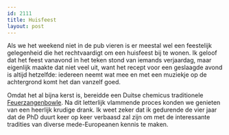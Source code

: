 ```yaml
---
id: 2111
title: Huisfeest
layout: post
---
```

Als we het weekend niet in de pub vieren is er meestal wel een feestelijk gelegenheid die het rechtvaardigt om een huisfeest bij te wonen. Ik geloof dat het feest vanavond in het teken stond van iemands verjaardag, maar eigenlijk maakte dat niet veel uit, want het recept voor een geslaagde avond is altijd hetzelfde: iedereen neemt wat mee en met een muziekje op de achtergrond komt het dan vanzelf goed.

Omdat het al bijna kerst is, bereidde een Duitse chemicus traditionele [Feuerzangenbowle][1]. Na dit letterlijk vlammende proces konden we genieten van een heerlijk krudige drank. Ik weet zeker dat ik gedurende de vier jaar dat de PhD duurt keer op keer verbaasd zal zijn om met de interessante tradities van diverse mede-Europeanen kennis te maken.

 [1]: http://nl.wikipedia.org/wiki/Feuerzangenbowle